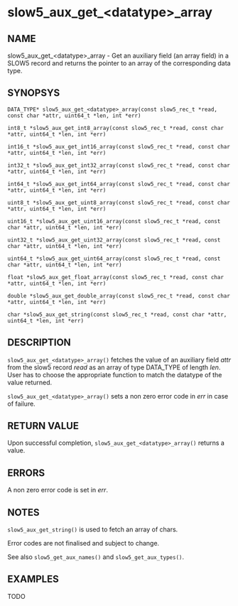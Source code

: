 # slow5_aux_get_\<datatype\>_array

## NAME

slow5_aux_get_\<datatype\>_array - Get an auxiliary field (an array field) in a SLOW5 record and returns the pointer to an array of the corresponding data type.

## SYNOPSYS

`DATA_TYPE* slow5_aux_get_<datatype>_array(const slow5_rec_t *read, const char *attr, uint64_t *len, int *err)`

`int8_t *slow5_aux_get_int8_array(const slow5_rec_t *read, const char *attr, uint64_t *len, int *err)`

`int16_t *slow5_aux_get_int16_array(const slow5_rec_t *read, const char *attr, uint64_t *len, int *err)`

`int32_t *slow5_aux_get_int32_array(const slow5_rec_t *read, const char *attr, uint64_t *len, int *err)`

`int64_t *slow5_aux_get_int64_array(const slow5_rec_t *read, const char *attr, uint64_t *len, int *err)`

`uint8_t *slow5_aux_get_uint8_array(const slow5_rec_t *read, const char *attr, uint64_t *len, int *err)`

`uint16_t *slow5_aux_get_uint16_array(const slow5_rec_t *read, const char *attr, uint64_t *len, int *err)`

`uint32_t *slow5_aux_get_uint32_array(const slow5_rec_t *read, const char *attr, uint64_t *len, int *err)`

`uint64_t *slow5_aux_get_uint64_array(const slow5_rec_t *read, const char *attr, uint64_t *len, int *err)`

`float *slow5_aux_get_float_array(const slow5_rec_t *read, const char *attr, uint64_t *len, int *err)`

`double *slow5_aux_get_double_array(const slow5_rec_t *read, const char *attr, uint64_t *len, int *err)`

`char *slow5_aux_get_string(const slow5_rec_t *read, const char *attr, uint64_t *len, int *err)`


## DESCRIPTION
`slow5_aux_get_<datatype>_array()` fetches the value of an auxiliary field *attr* from the slow5 record *read* as an array of type DATA_TYPE of length *len*. User has to choose the appropriate function to match the datatype of the value returned.

`slow5_aux_get_<datatype>_array()` sets a non zero error code in *err* in case of failure.

## RETURN VALUE

Upon successful completion, `slow5_aux_get_<datatype>_array()` returns a value.

## ERRORS
A non zero error code is set in *err*.

## NOTES
`slow5_aux_get_string()` is used to fetch an array of chars.

Error codes are not finalised and subject to change.

See also `slow5_get_aux_names()` and `slow5_get_aux_types()`.

## EXAMPLES
TODO
